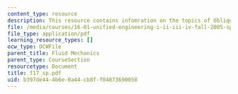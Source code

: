 ```yaml
---
content_type: resource
description: This resource contains infomration on the topics of Oblique Shocks.
file: /media/courses/16-01-unified-engineering-i-ii-iii-iv-fall-2005-spring-2006/b397de444b6e0a44cb8ff04873690058_f17_sp.pdf
file_type: application/pdf
learning_resource_types: []
ocw_type: OCWFile
parent_title: Fluid Mechanics
parent_type: CourseSection
resourcetype: Document
title: f17_sp.pdf
uid: b397de44-4b6e-0a44-cb8f-f04873690058
---
```

